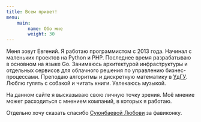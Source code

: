 ```yaml
---
title: Всем привет!
menu:
    main:
        name: Обо мне
        weight: 30
---
```


Меня зовут Евгений. Я работаю программистом с 2013 года. Начинал с маленьких проектов на Python и PHP. Последнее время разрабатываю в основном на языке Go. Занимаюсь архитектурой инфраструктуры и отдельных сервисов для облачного решения по управлению бизнес-процессами. Преподаю алгоритмы и дискретную математику в [УдГУ](http://udsu.ru). Люблю гулять с собакой и читать книги. Увлекаюсь музыкой.

На данном сайте я высказываю свою личную точку зрения. Моё мнение может расходиться с мнением компаний, в которых я работаю.

Отдельно хочу сказать спасибо [Суюнбаевой Любови](https://www.behance.net/yasna200549a3) за фавиконку.
